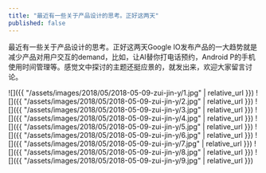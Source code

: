 ```yaml
---
title: "最近有一些关于产品设计的思考。正好这两天"
published: false
---
```

最近有一些关于产品设计的思考。正好这两天Google IO发布产品的一大趋势就是减少产品对用户交互的demand，比如，让AI替你打电话预约，Android P的手机使用时间管理等。感觉文中探讨的主题还挺应景的，就发出来，欢迎大家留言讨论。



![]({{ "/assets/images/2018/05/2018-05-09-zui-jin-y/1.jpg" | relative_url }})
![]({{ "/assets/images/2018/05/2018-05-09-zui-jin-y/2.jpg" | relative_url }})
![]({{ "/assets/images/2018/05/2018-05-09-zui-jin-y/3.jpg" | relative_url }})
![]({{ "/assets/images/2018/05/2018-05-09-zui-jin-y/4.jpg" | relative_url }})
![]({{ "/assets/images/2018/05/2018-05-09-zui-jin-y/5.jpg" | relative_url }})
![]({{ "/assets/images/2018/05/2018-05-09-zui-jin-y/6.jpg" | relative_url }})
![]({{ "/assets/images/2018/05/2018-05-09-zui-jin-y/7.jpg" | relative_url }})
![]({{ "/assets/images/2018/05/2018-05-09-zui-jin-y/8.jpg" | relative_url }})
![]({{ "/assets/images/2018/05/2018-05-09-zui-jin-y/9.jpg" | relative_url }})
